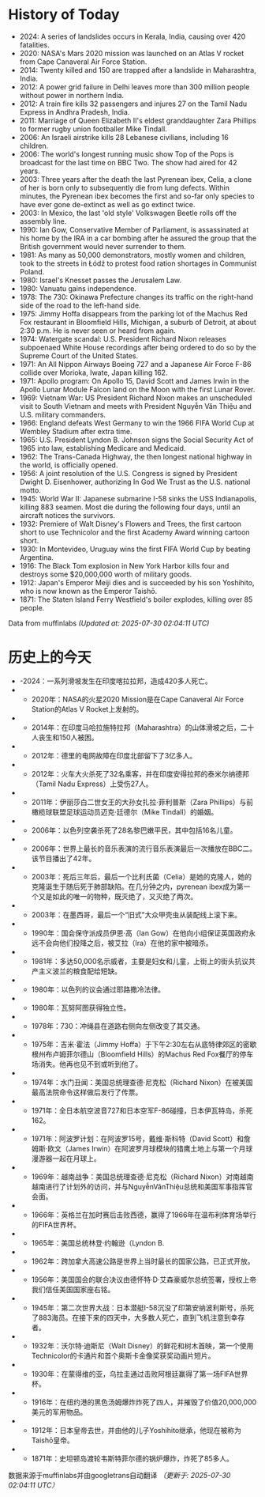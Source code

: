 # History of Today 

- 2024: A series of landslides occurs in Kerala, India, causing over 420 fatalities.
- 2020: NASA's Mars 2020 mission was launched on an Atlas V rocket from Cape Canaveral Air Force Station.
- 2014: Twenty killed and 150 are trapped after a landslide in Maharashtra, India.
- 2012: A power grid failure in Delhi leaves more than 300 million people without power in northern India.
- 2012: A train fire kills 32 passengers and injures 27 on the Tamil Nadu Express in Andhra Pradesh, India.
- 2011: Marriage of Queen Elizabeth II's eldest granddaughter Zara Phillips to former rugby union footballer Mike Tindall.
- 2006: An Israeli airstrike kills 28 Lebanese civilians, including 16 children.
- 2006: The world's longest running music show Top of the Pops is broadcast for the last time on BBC Two. The show had aired for 42 years.
- 2003: Three years after the death the last Pyrenean ibex, Celia, a clone of her is born only to subsequently die from lung defects. Within minutes, the Pyrenean ibex becomes the first and so-far only species to have ever gone de-extinct as well as go extinct twice.
- 2003: In Mexico, the last 'old style' Volkswagen Beetle rolls off the assembly line.
- 1990: Ian Gow, Conservative Member of Parliament, is assassinated at his home by the IRA in a car bombing after he assured the group that the British government would never surrender to them.
- 1981: As many as 50,000 demonstrators, mostly women and children, took to the streets in Łódź to protest food ration shortages in Communist Poland.
- 1980: Israel's Knesset passes the Jerusalem Law.
- 1980: Vanuatu gains independence.
- 1978: The 730: Okinawa Prefecture changes its traffic on the right-hand side of the road to the left-hand side.
- 1975: Jimmy Hoffa disappears from the parking lot of the Machus Red Fox restaurant in Bloomfield Hills, Michigan, a suburb of Detroit, at about 2:30 p.m. He is never seen or heard from again.
- 1974: Watergate scandal: U.S. President Richard Nixon releases subpoenaed White House recordings after being ordered to do so by the Supreme Court of the United States.
- 1971: An All Nippon Airways Boeing 727 and a Japanese Air Force F-86 collide over Morioka, Iwate, Japan killing 162.
- 1971: Apollo program: On Apollo 15, David Scott and James Irwin in the Apollo Lunar Module Falcon land on the Moon with the first Lunar Rover.
- 1969: Vietnam War: US President Richard Nixon makes an unscheduled visit to South Vietnam and meets with President Nguyễn Văn Thiệu and U.S. military commanders.
- 1966: England defeats West Germany to win the 1966 FIFA World Cup at Wembley Stadium after extra time.
- 1965: U.S. President Lyndon B. Johnson signs the Social Security Act of 1965 into law, establishing Medicare and Medicaid.
- 1962: The Trans-Canada Highway, the then longest national highway in the world, is officially opened.
- 1956: A joint resolution of the U.S. Congress is signed by President Dwight D. Eisenhower, authorizing In God We Trust as the U.S. national motto.
- 1945: World War II: Japanese submarine I-58 sinks the USS Indianapolis, killing 883 seamen. Most die during the following four days, until an aircraft notices the survivors.
- 1932: Premiere of Walt Disney's Flowers and Trees, the first cartoon short to use Technicolor and the first Academy Award winning cartoon short.
- 1930: In Montevideo, Uruguay wins the first FIFA World Cup by beating Argentina.
- 1916: The Black Tom explosion in New York Harbor kills four and destroys some $20,000,000 worth of military goods.
- 1912: Japan's Emperor Meiji dies and is succeeded by his son Yoshihito, who is now known as the Emperor Taishō.
- 1871: The Staten Island Ferry Westfield's boiler explodes, killing over 85 people.

Data from muffinlabs
*(Updated at: 2025-07-30 02:04:11 UTC)*

# 历史上的今天 

- -2024：一系列滑坡发生在印度喀拉拉邦，造成420多人死亡。
- -  2020年：NASA的火星2020 Mission是在Cape Canaveral Air Force Station的Atlas V Rocket上发射的。
- -  2014年：在印度马哈拉施特拉邦（Maharashtra）的山体滑坡之后，二十人丧生和150人被困。
- -  2012年：德里的电网故障在印度北部留下了3亿多人。
- -  2012年：火车大火杀死了32名乘客，并在印度安得拉邦的泰米尔纳德邦（Tamil Nadu Express）上受伤27人。
- -  2011年：伊丽莎白二世女王的大孙女扎拉·菲利普斯（Zara Phillips）与前橄榄球联盟足球运动员迈克·廷德尔（Mike Tindall）的婚姻。
- -  2006年：以色列空袭杀死了28名黎巴嫩平民，其中包括16名儿童。
- -  2006年：世界上最长的音乐表演的流行音乐表演最后一次播放在BBC二。该节目播出了42年。
- -  2003年：死后三年后，最后一个比利氏菌（Celia）是她的克隆人，她的克隆诞生于随后死于肺部缺陷。在几分钟之内，pyrenean ibex成为第一个又是如此的唯一的物种，既灭绝了，又灭绝了两次。
- -  2003年：在墨西哥，最后一个“旧式”大众甲壳虫从装配线上滚下来。
- -  1990年：国会保守派成员伊恩·高（Ian Gow）在他向小组保证英国政府永远不会向他们投降之后，被艾拉（Ira）在他的家中被暗杀。
- -  1981年：多达50,000名示威者，主要是妇女和儿童，上街上的街头抗议共产主义波兰的粮食配给短缺。
- -  1980年：以色列的议会通过耶路撒冷法律。
- -  1980年：瓦努阿图获得独立性。
- -  1978年：730：冲绳县在道路右侧向左侧改变了其交通。
- -  1975年：吉米·霍法（Jimmy Hoffa）于下午2:30左右从底特律郊区的密歇根州布卢姆菲尔德山（Bloomfield Hills）的Machus Red Fox餐厅的停车场消失。他再也见不到或听到他了。
- -  1974年：水门丑闻：美国总统理查德·尼克松（Richard Nixon）在被美国最高法院命令这样做后发行了传票。
- -  1971年：全日本航空波音727和日本空军F-86碰撞，日本伊瓦特岛，杀死162。
- -  1971年：阿波罗计划：在阿波罗15号，戴维·斯科特（David Scott）和詹姆斯·欧文（James Irwin）在阿波罗月球模块的猎鹰土地上与第一个月球漫游器一起在月球上。
- -  1969年：越南战争：美国总统理查德·尼克松（Richard Nixon）对南越南越南进行了计划外的访问，并与NguyễnVănThiệu总统和美国军事指挥官会面。
- -  1966年：英格兰在加时赛后击败西德，赢得了1966年在温布利体育场举行的FIFA世界杯。
- -  1965年：美国总统林登·约翰逊（Lyndon B.
- -  1962年：跨加拿大高速公路是世界上当时最长的国家公路，已正式开放。
- -  1956年：美国国会的联合决议由德怀特·D·艾森豪威尔总统签署，授权上帝我们信任美国国家座右铭。
- -  1945年：第二次世界大战：日本潜艇I-58沉没了印第安纳波利斯号，杀死了883海员。在接下来的四天中，大多数人死亡，直到飞机注意到幸存者。
- -  1932年：沃尔特·迪斯尼（Walt Disney）的鲜花和树木首映，第一个使用Technicolor的卡通片和首个奥斯卡金像奖获奖动画片短片。
- -  1930年：在蒙得维的亚，乌拉圭通过击败阿根廷赢得了第一场FIFA世界杯。
- -  1916年：在纽约港的黑色汤姆爆炸炸死了四人，并摧毁了价值20,000,000美元的军用物品。
- -  1912年：日本皇帝去世，并由他的儿子Yoshihito继承，他现在被称为Taishō皇帝。
- -  1871年：史坦顿岛渡轮韦斯特菲尔德的锅炉爆炸，炸死了85多人。

数据来源于muffinlabs并由googletrans自动翻译
*（更新于: 2025-07-30 02:04:11 UTC）*
